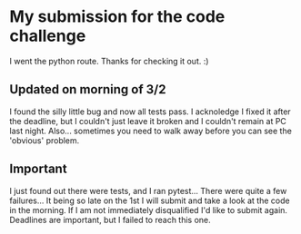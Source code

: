 # My submission for the code challenge
I went the python route. Thanks for checking it out. :)

## Updated on morning of 3/2
I found the silly little bug and now all tests pass. I acknoledge I fixed it after the deadline, but I couldn't just leave it broken and I couldn't remain at PC last night.
Also... sometimes you need to walk away before you can see the 'obvious' problem.

## Important
I just found out there were tests, and I ran pytest... There were quite a few failures... 
It being so late on the 1st I will submit and take a look at the code in the morning. If I am not immediately disqualified I'd like to submit again.
Deadlines are important, but I failed to reach this one.
